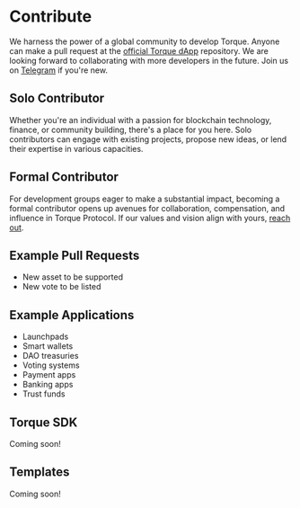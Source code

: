 # Contribute
We harness the power of a global community to develop Torque. Anyone can make a pull request at the [official Torque dApp](https://github.com/torquefi) repository. We are looking forward to collaborating with more developers in the future. Join us on [Telegram](https://t.me/torquefi) if you're new.

## Solo Contributor
Whether you're an individual with a passion for blockchain technology, finance, or community building, there's a place for you here. Solo contributors can engage with existing projects, propose new ideas, or lend their expertise in various capacities.

## Formal Contributor
For development groups eager to make a substantial impact, becoming a formal contributor opens up avenues for collaboration, compensation, and influence in Torque Protocol. If our values and vision align with yours, [reach out]((https://t.me/torquefi)).

## Example Pull Requests
- New asset to be supported
- New vote to be listed

## Example Applications
- Launchpads
- Smart wallets
- DAO treasuries
- Voting systems
- Payment apps
- Banking apps
- Trust funds

## Torque SDK
Coming soon!

## Templates
Coming soon!